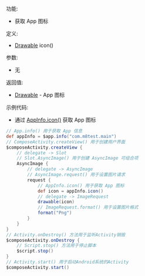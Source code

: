 功能:

+ 获取 App 图标

定义:

+ [Drawable](https://developer.android.google.cn/reference/android/graphics/drawable/Drawable)
  icon()

参数:

+ 无

返回值:

+ [Drawable](https://developer.android.google.cn/reference/android/graphics/drawable/Drawable) - App
  图标

示例代码:

+ 通过 [AppInfo.icon()](/API/App/AppInfo/README.md?id=icon) 获取 App 图标

```groovy
// App.info() 用于获取 App 信息
def appInfo = $app.info("com.m8test.main")
// ComposeActivity.createView() 用于创建用户界面
$composeActivity.createView {
    // delegate -> Slot
    // Slot.AsyncImage() 用于创建 AsyncImage 可组合项
    AsyncImage {
        // delegate -> AsyncImage
        // AsyncImage.request() 用于设置图片请求
        request {
            // AppInfo.icon() 用于获取 App 图标
            def icon = appInfo.icon()
            // delegate -> ImageRequest
            drawable(icon)
            // ImageRequest.format() 用于设置图片格式
            format("Png")
        }
    }
}
// Activity.onDestroy() 方法用于监听Activity销毁
$composeActivity.onDestroy {
    // Script.stop() 方法用于停止脚本
    $script.stop()
}
// Activity.start() 用于启动Android系统的Activity
$composeActivity.start()
```